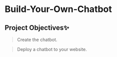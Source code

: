 # Build-Your-Own-Chatbot



##                                      Project Objectives✨
>Create the chatbot.

>Deploy a chatbot to your website.
